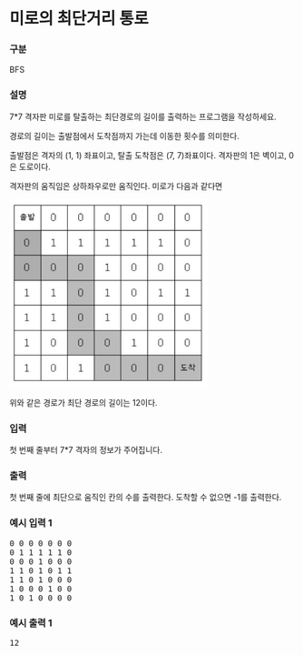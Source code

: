 # 미로의 최단거리 통로

### 구분

<p>BFS</p>

### 설명

<p>7*7 격자판 미로를 탈출하는 최단경로의 길이를 출력하는 프로그램을 작성하세요.</p>

<p>경로의 길이는 출발점에서 도착점까지 가는데 이동한 횟수를 의미한다.</p>

<p>출발점은 격자의 (1, 1) 좌표이고, 탈출 도착점은 (7, 7)좌표이다. 격자판의 1은 벽이고, 0은 도로이다.</p>

<p>격자판의 움직임은 상하좌우로만 움직인다. 미로가 다음과 같다면</p>

<img src="./img.png" alt="img.png" width="350" height="330">

<p>위와 같은 경로가 최단 경로의 길이는 12이다.</p>

### 입력

<p>첫 번째 줄부터 7*7 격자의 정보가 주어집니다.</p>

### 출력

<p>첫 번째 줄에 최단으로 움직인 칸의 수를 출력한다. 도착할 수 없으면 -1를 출력한다.</p>

### 예시 입력 1

<pre>0 0 0 0 0 0 0
0 1 1 1 1 1 0
0 0 0 1 0 0 0
1 1 0 1 0 1 1
1 1 0 1 0 0 0
1 0 0 0 1 0 0
1 0 1 0 0 0 0</pre>

### 예시 출력 1

<pre>12</pre>